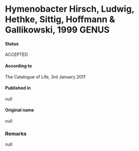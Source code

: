 # Hymenobacter Hirsch, Ludwig, Hethke, Sittig, Hoffmann & Gallikowski, 1999 GENUS

#### Status
ACCEPTED

#### According to
The Catalogue of Life, 3rd January 2011

#### Published in
null

#### Original name
null

### Remarks
null